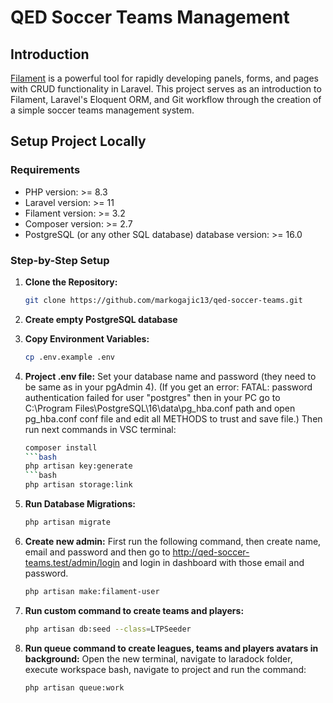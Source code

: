 # QED Soccer Teams Management

## Introduction

[Filament](https://filamentphp.com/) is a powerful tool for rapidly developing panels, forms, and pages with CRUD functionality in Laravel. This project serves as an introduction to Filament, Laravel's Eloquent ORM, and Git workflow through the creation of a simple soccer teams management system.

## Setup Project Locally

### Requirements

- PHP version: >= 8.3
- Laravel version: >= 11
- Filament version: >= 3.2
- Composer version: >= 2.7
- PostgreSQL (or any other SQL database) database version: >= 16.0

### Step-by-Step Setup

1. **Clone the Repository:**

   ```bash
   git clone https://github.com/markogajic13/qed-soccer-teams.git
   
2. **Create empty PostgreSQL database**
3. **Copy Environment Variables:**
   ```bash
   cp .env.example .env
5. **Project .env file:**
   Set your database name and password (they need to be same as in your pgAdmin 4).
   (If you get an error: FATAL: password authentication failed for user "postgres" then in your PC go to C:\Program Files\PostgreSQL\16\data\pg_hba.conf path and open pg_hba.conf conf file and edit all METHODS to trust and save file.)
   Then run next commands in VSC terminal:
   ```bash
   composer install
   ```bash
   php artisan key:generate
   ```bash
   php artisan storage:link
6. **Run Database Migrations:**
   ```bash
   php artisan migrate
7. **Create new admin:**
   First run the following command, then create name, email and password and then go to http://qed-soccer-teams.test/admin/login and login in dashboard with those email and password.
   ```bash
   php artisan make:filament-user
8. **Run custom command to create teams and players:**
    ```bash
    php artisan db:seed --class=LTPSeeder
   
9. **Run queue command to create leagues, teams and players avatars in background:**
    Open the new terminal, navigate to laradock folder, execute workspace bash, navigate to project and run the command:
    ```bash
    php artisan queue:work

